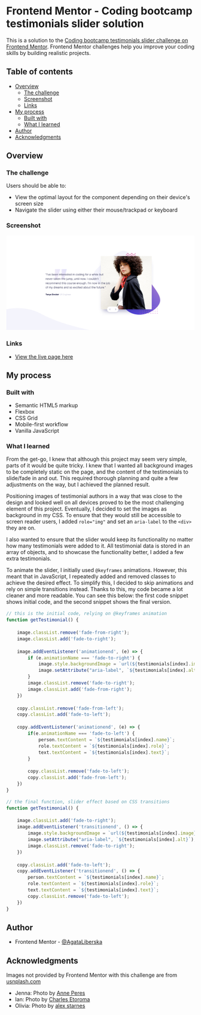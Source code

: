 # Frontend Mentor - Coding bootcamp testimonials slider solution

This is a solution to the [Coding bootcamp testimonials slider challenge on Frontend Mentor](https://www.frontendmentor.io/challenges/coding-bootcamp-testimonials-slider-4FNyLA8JL). Frontend Mentor challenges help you improve your coding skills by building realistic projects. 

## Table of contents

- [Overview](#overview)
  - [The challenge](#the-challenge)
  - [Screenshot](#screenshot)
  - [Links](#links)
- [My process](#my-process)
  - [Built with](#built-with)
  - [What I learned](#what-i-learned)
- [Author](#author)
- [Acknowledgments](#acknowledgments)

## Overview

### The challenge

Users should be able to:

- View the optimal layout for the component depending on their device's screen size
- Navigate the slider using either their mouse/trackpad or keyboard

### Screenshot

![Screenshot of my solution](./images/slider-screenshot.png)

### Links

- [View the live page here](https://testimonial-slider-sage.vercel.app/)

## My process

### Built with

- Semantic HTML5 markup
- Flexbox
- CSS Grid
- Mobile-first workflow
- Vanilla JavaScript

### What I learned

From the get-go, I knew that although this project may seem very simple, parts of it would be quite tricky. I knew that I wanted all background images to be completely static on the page, and the content of the testimonials to slide/fade in and out. This required thorough planning and quite a few adjustments on the way, but I achieved the planned result.

Positioning images of testimonial authors in a way that was close to the design and looked well on all devices proved to be the most challenging element of this project. Eventually, I decided to set the images as background in my CSS. To ensure that they would still be accessible to screen reader users, I added `role="img"` and set an `aria-label` to the `<div>` they are on.

I also wanted to ensure that the slider would keep its functionality no matter how many testimonials were added to it. All testimonial data is stored in an array of objects, and to showcase the functionality better, I added a few extra testimonials.

To animate the slider, I initially used `@keyframes` animations. However, this meant that in JavaScript, I repeatedly added and removed classes to achieve the desired effect. To simplify this, I decided to skip animations and rely on simple transitions instead. Thanks to this, my code became a lot cleaner and more readable. You can see this below: the first code snippet shows initial code, and the second snippet shows the final version.

```js
// this is the initial code, relying on @keyframes animation
function getTestimonial() {

    image.classList.remove('fade-from-right');
    image.classList.add('fade-to-right');

    image.addEventListener('animationend', (e) => {
        if (e.animationName === 'fade-to-right') {
            image.style.backgroundImage = `url(${testimonials[index].image})`;
            image.setAttribute("aria-label", `${testimonials[index].alt}`);
        }
        image.classList.remove('fade-to-right');
        image.classList.add('fade-from-right');
    })

    copy.classList.remove('fade-from-left');
    copy.classList.add('fade-to-left');

    copy.addEventListener('animationend', (e) => {
        if(e.animationName === 'fade-to-left') {
            person.textContent = `${testimonials[index].name}`;
            role.textContent = `${testimonials[index].role}`;
            text.textContent = `${testimonials[index].text}`;
        }

        copy.classList.remove('fade-to-left');
        copy.classList.add('fade-from-left');
    })
}
```
```js
// the final function, slider effect based on CSS transitions
function getTestimonial() {

    image.classList.add('fade-to-right');
    image.addEventListener('transitionend', () => {
        image.style.backgroundImage = `url(${testimonials[index].image})`;
        image.setAttribute("aria-label", `${testimonials[index].alt}`);
        image.classList.remove('fade-to-right');
    })

    copy.classList.add('fade-to-left');
    copy.addEventListener('transitionend', () => {
        person.textContent = `${testimonials[index].name}`;
        role.textContent = `${testimonials[index].role}`;
        text.textContent = `${testimonials[index].text}`;
        copy.classList.remove('fade-to-left');
    })
}
```

## Author

- Frontend Mentor - [@AgataLiberska](https://www.frontendmentor.io/profile/AgataLiberska)

## Acknowledgments

Images not provided by Frontend Mentor with this challenge are from [usnplash.com](unsplash.com)

- Jenna: Photo by [Anne Peres](https://unsplash.com/@anneperess?utm_source=unsplash&utm_medium=referral&utm_content=creditCopyText)
- Ian: Photo by [Charles Etoroma](https://unsplash.com/@charlesetoroma?utm_source=unsplash&utm_medium=referral&utm_content=creditCopyText)
- Olivia: Photo by [alex starnes](https://unsplash.com/@alexstarnes?utm_source=unsplash&utm_medium=referral&utm_content=creditCopyText)
  
  
  
